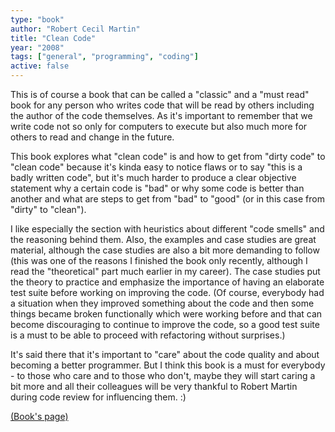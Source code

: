 ```yaml
---
type: "book"
author: "Robert Cecil Martin"
title: "Clean Code"
year: "2008"
tags: ["general", "programming", "coding"]
active: false
---
```


This is of course a book that can be called a "classic" and a "must read" book for any person who writes code that will be read by others including the author of the code themselves. As it's important to remember that we write code not so only for computers to execute but also much more for others to read and change in the future.

This book explores what "clean code" is and how to get from "dirty code" to "clean code" because it's kinda easy to notice flaws or to say "this is a badly written code", but it's much harder to produce a clear objective statement why a certain code is "bad" or why some code is better than another and what are steps to get from "bad" to "good" (or in this case from "dirty" to "clean").

I like especially the section with heuristics about different "code smells" and the reasoning behind them. Also, the examples and case studies are great material, although the case studies are also a bit more demanding to follow (this was one of the reasons I finished the book only recently, although I read the "theoretical" part much earlier in my career). The case studies put the theory to practice and emphasize the importance of having an elaborate test suite before working on improving the code. (Of course, everybody had a situation when they improved something about the code and then some things became broken functionally which were working before and that can become discouraging to continue to improve the code, so a good test suite is a must to be able to proceed with refactoring without surprises.)

It's said there that it's important to "care" about the code quality and about becoming a better programmer. But I think this book is a must for everybody - to those who care and to those who don't, maybe they will start caring a bit more and all their colleagues will be very thankful to Robert Martin during code review for influencing them. :)

[(Book's page)](https://www.oreilly.com/library/view/clean-code-a/9780136083238/)
